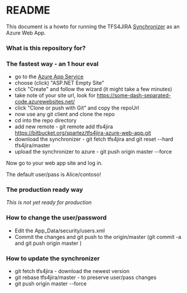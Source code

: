 # README #

This document is a howto for running the TFS4JIRA [Synchronizer](https://spartez.com/products/tfs4jira) as an Azure Web App.

### What is this repository for? ###



### The fastest way - an 1 hour eval ###

* go to the [Azure App Service](https://azure.microsoft.com/en-us/try/app-service/web/?language=cs)
* choose (click) "ASP.NET Empty Site"
* click "Create" and follow the wizard (it might take a few minutes)
* take note of your site url, look for https://some-dash-separated-code.azurewebsites.net/
* click "Clone or push with Git" and copy the repoUrl
* now use any git client and clone the repo
* cd into the repo directory 
* add new remote - git remote add tfs4jira https://bitbucket.org/spartez/tfs4jira-azure-web-app.git
* download the synchronizer - git fetch tfs4jira  and git reset --hard tfs4jira/master
* upload the synchronizer to azure - git push origin master --force

Now go to your web app site and log in.

The default user/pass is Alice/contoso!


### The production ready way ###

*This is not yet ready for production*

### How to change the user/password ###

* Edit the App_Data/security/users.xml
* Commit the changes and git push to the origin/master  (git commit -a  and  git push origin master )

### How to update the synchronizer ###

* git fetch tfs4jira - download the newest version
* git rebase tfs4jira/master - to preserve user/pass changes
* git push origin master --force

